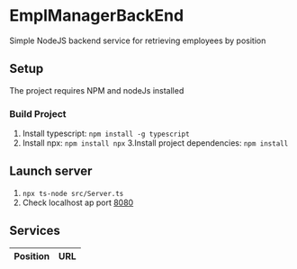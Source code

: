 # EmplManagerBackEnd

 Simple NodeJS backend service for retrieving employees by position

 ## Setup

 The project requires NPM and nodeJs installed

### Build Project
1. Install typescript: `npm install -g typescript`
2. Install npx: `npm install npx`
3.Install project dependencies: `npm install`

## Launch server
1. `npx ts-node src/Server.ts`
2. Check localhost ap port [8080](http://localhost:8080)

## Services

| Position | URL |
|----------|-----|